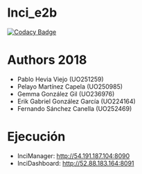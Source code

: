 # Inci_e2b
[![Codacy Badge](https://api.codacy.com/project/badge/Grade/30f2b7db3914494eb346f3039a466f5a)](https://app.codacy.com/app/gemma1401/Inci_e2b/?utm_source=github.com&amp;utm_medium=referral&amp;utm_content=Arquisoft/Inci_e2b&amp;utm_campaign=Badge_Grade)

# Authors 2018

* Pablo Hevia Viejo (UO251259)
* Pelayo Martínez Capela (UO250985)
* Gemma González Gil (UO236976)
* Erik Gabriel González García (UO224164)
* Fernando Sánchez Canella (UO252469)

# Ejecución
* InciManager: http://54.191.187.104:8090
* InciDashboard: http://52.88.183.164:8091
